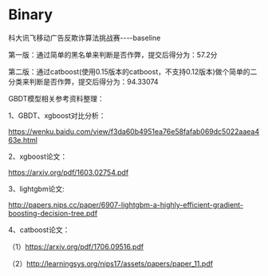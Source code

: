 # Binary
科大讯飞移动广告反欺诈算法挑战赛----baseline


第一版：通过简单的黑名单来判断是否作弊，提交后得分为：57.2分


第二版：通过catboost(使用0.15版本的catboost，不支持0.12版本)做个简单的二分类来判断是否作弊，提交后得分为：94.33074


GBDT模型相关参考资料整理：

1、GBDT、xgboost对比分析：

https://wenku.baidu.com/view/f3da60b4951ea76e58fafab069dc5022aaea463e.html


2、xgboost论文：

https://arxiv.org/pdf/1603.02754.pdf


3、lightgbm论文:

http://papers.nips.cc/paper/6907-lightgbm-a-highly-efficient-gradient-boosting-decision-tree.pdf


4、catboost论文：

（1）https://arxiv.org/pdf/1706.09516.pdf 

（2）http://learningsys.org/nips17/assets/papers/paper_11.pdf






